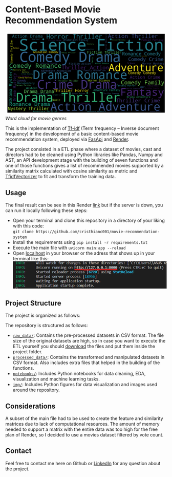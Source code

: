 # Content-Based Movie Recommendation System

![Word cloud for movie genres](https://raw.githubusercontent.com/cristhianc001/movie-recommendation-system/main/img/wordcloud.png)  
*Word cloud for movie genres*


This is the implementation of [Tf-idf](https://es.wikipedia.org/wiki/Tf-idf) (Term frequency – Inverse document frequency) in the development of a basic content-based movie recommendation system, deployed via [FasApi](https://fastapi.tiangolo.com/) and [Render](https://render.com/).

The project consisted in a ETL phase where a dataset of movies, cast and directors had to be cleaned using Python libraries like Pandas, Numpy and AST, an API development stage with the building of seven functions and one of those functions gives a list of recommended movies supported by a similarity matrix  calculated with cosine similarity as metric and [TfidfVectorizer](https://scikit-learn.org/stable/modules/generated/sklearn.feature_extraction.text.TfidfVectorizer.html) to fit and transform the training data.

## Usage

The final result can be see in this Render [link](https://movie-recommendation-system-gbft.onrender.com/) but if the server is down, you can run it locally following these steps:

- Open your terminal and clone this repository in a directory of your liking with this code:<br>
`git clone https://github.com/cristhianc001/movie-recommendation-system`
- Install the requirements using `pip install -r requirements.txt`
- Execute the main file with `uvicorn main:app --reload`
- Open [localhost](http://localhost:8000/) in your browser or the adress that shows up in your terminal like this:
![Terminal after executing Uvicorn](https://raw.githubusercontent.com/cristhianc001/movie-recommendation-system/main/img/uvicorn-screenshot.png) 


## Project Structure

The project is organized as follows:

The repository is structured as follows:

- [`raw_data/`](raw_data/): Contains the pre-processed datasets in CSV format. The file size of the original datasets are high, so in case you want to execute the ETL yourself you should [download](https://drive.google.com/drive/folders/1RN0PqQ4cq9jMhDk1jx4S5OXc3Q5eHpco?usp=sharing) the files and put them inside the project folder. 
- [`processed_data/`](processed_data/): Contains the transformed and manipulated datasets in CSV format. Also includes extra files that helped in the building of the functions.
- [`notebooks/`](notebooks/): Includes Python notebooks for data cleaning, EDA, visualization and machine learning tasks. 
- [`img/`](img/): Includes Python figures for data visualization and images used around the repository.

## Considerations
A subset of the main file had to be used to create the feature and similarity matrices due to lack of computational resources. The amount of memory needed to support a matrix with the entire data was too high for the free plan of Render, so I decided to use a movies dataset filtered by vote count.

## Contact

 Feel free to contact me here on Github or [LinkedIn](https://www.linkedin.com/in/cristhiancastro/) for any question about the project.
  